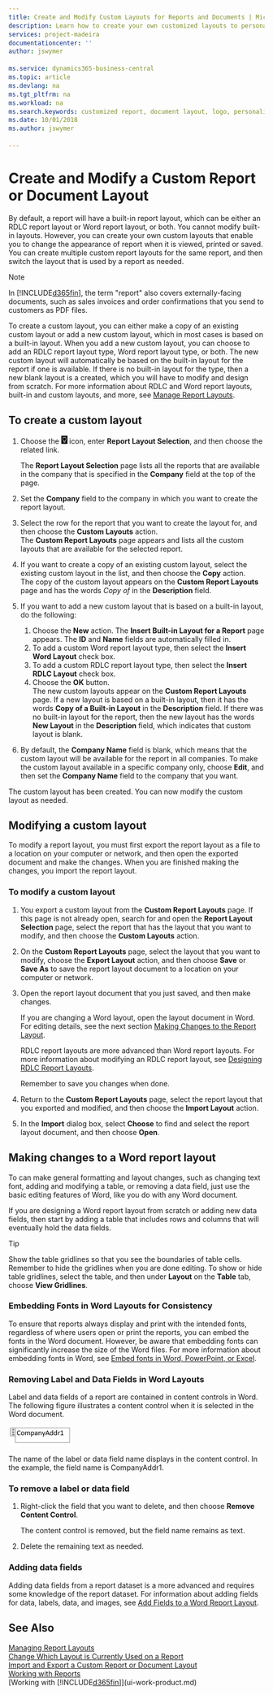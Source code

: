 ```yaml
---
title: Create and Modify Custom Layouts for Reports and Documents | Microsoft Docs
description: Learn how to create your own customized layouts to personalize the appearance of a report when it is viewed, printed, or saved.
services: project-madeira
documentationcenter: ''
author: jswymer

ms.service: dynamics365-business-central
ms.topic: article
ms.devlang: na
ms.tgt_pltfrm: na
ms.workload: na
ms.search.keywords: customized report, document layout, logo, personalize
ms.date: 10/01/2018
ms.author: jswymer

---
```

# Create and Modify a Custom Report or Document Layout
By default, a report will have a built-in report layout, which can be either an RDLC report layout or Word report layout, or both. You cannot modify built-in layouts. However, you can create your own custom layouts that enable you to change the appearance of report when it is viewed, printed or saved. You can create multiple custom report layouts for the same report, and then switch the layout that is used by a report as needed.

> [!NOTE]  
>   In [!INCLUDE[d365fin](includes/d365fin_md.md)], the term "report" also covers externally-facing documents, such as sales invoices and order confirmations that you send to customers as PDF files.

To create a custom layout, you can either make a copy of an existing custom layout or add a new custom layout, which in most cases is based on a built-in layout. When you add a new custom layout, you can choose to add an RDLC report layout type, Word report layout type, or both. The new custom layout will automatically be based on the built-in layout for the report if one is available. If there is no built-in layout for the type, then a new blank layout is a created, which you will have to modify and design from scratch. For more information about RDLC and Word report layouts, built-in and custom layouts, and more, see [Manage Report Layouts](ui-manage-report-layouts.md).  

## To create a custom layout
1. Choose the ![Lightbulb that opens the Tell Me feature](media/ui-search/search_small.png "Tell me what you want to do") icon, enter **Report Layout Selection**, and then choose the related link.

    The **Report Layout Selection** page lists all the reports that are available in the company that is specified in the **Company** field at the top of the page.
2. Set the **Company** field to the company in which you want to create the report layout.
3. Select the row for the report that you want to create the layout for, and then choose the **Custom Layouts** action.  
   The **Custom Report Layouts** page appears and lists all the custom layouts that are available for the selected report.
4. If you want to create a copy of an existing custom layout, select the existing custom layout in the list, and then choose the **Copy** action.  
   The copy of the custom layout appears on the **Custom Report Layouts** page and has the words *Copy of* in the **Description** field.
5. If you want to add a new custom layout that is based on a built-in layout, do the following:  
   1. Choose the **New** action. The **Insert Built-in Layout for a Report** page appears. The **ID** and **Name** fields are automatically filled in.
   2. To add a custom Word report layout type, then select the **Insert Word Layout** check box.
   3. To add a custom RDLC report layout type, then select the **Insert RDLC Layout** check box.
   4. Choose the **OK** button.  
      The new custom layouts appear on the **Custom Report Layouts** page. If a new layout is based on a built-in layout, then it has the words **Copy of a Built-in Layout** in the **Description** field. If there was no built-in layout for the report, then the new layout has the words **New Layout** in the **Description** field, which indicates that custom layout is blank.
6. By default, the **Company Name** field is blank, which means that the custom layout will be available for the report in all companies. To make the custom layout available in a specific company only, choose **Edit**, and then set the **Company Name** field to the company that you want.

The custom layout has been created. You can now modify the custom layout as needed.

## <a name="ModifyCustomLayout"></a>Modifying a custom layout
To modify a report layout, you must first export the report layout as a file to a location on your computer or network, and then open the exported document and make the changes. When you are finished making the changes, you import the report layout.

### To modify a custom layout
1.  You export a custom layout from the **Custom Report Layouts** page. If this page is not already open, search for and open the **Report Layout Selection** page, select the report that has the layout that you want to modify, and then choose the **Custom Layouts** action.  
2.  On the **Custom Report Layouts** page, select the layout that you want to modify, choose the **Export Layout** action, and then choose **Save** or **Save As** to save the report layout document to a location on your computer or network.  

3.  Open the report layout document that you just saved, and then make changes.

      If you are changing a Word layout, open the layout document in Word. For editing details, see the next section [Making Changes to the Report Layout](ui-how-create-custom-report-layout.md#MakeChangesToLayout).

      RDLC report layouts are more advanced than Word report layouts. For more information about modifying an RDLC report layout, see [Designing RDLC Report Layouts](/dynamics-nav/Designing-RDLC-Report-Layouts).

      Remember to save you changes when done.

4.  Return to the **Custom Report Layouts** page, select the report layout that you exported and modified, and then choose the **Import Layout** action.  

5. In the **Import** dialog box, select **Choose** to find and select the report layout document, and then choose **Open**.

##  <a name="MakeChangesToLayout"></a> Making changes to a Word report layout  
To can make general formatting and layout changes, such as changing text font, adding and modifying a table, or removing a data field, just use the basic editing features of Word, like you do with any Word document.

If you are designing a Word report layout from scratch or adding new data fields, then start by adding a table that includes rows and columns that will eventually hold the data fields.

> [!TIP]  
>  Show the table gridlines so that you see the boundaries of table cells. Remember to hide the gridlines when you are done editing. To show or hide table gridlines, select the table, and then under **Layout** on the **Table** tab, choose **View Gridlines**. 

### Embedding Fonts in Word Layouts for Consistency 

To ensure that reports always display and print with the intended fonts, regardless of where users open or print the reports, you can embed the fonts in the Word document. However, be aware that embedding fonts can significantly increase the size of the Word files. For more information about embedding fonts in Word, see [Embed fonts in Word, PowerPoint, or Excel](https://support.office.com/en-us/article/Embed-fonts-in-Word-PowerPoint-or-Excel-cb3982aa-ea76-4323-b008-86670f222dbc). 

###  <a name="RemoveField"></a> Removing Label and Data Fields in Word Layouts  
 Label and data fields of a report are contained in content controls in Word. The following figure illustrates a content control when it is selected in the Word document.  

 ![Content control for field in Word report layout](media/nav_wordreportlayouts_contentcontrol.png "NAV_WordReportLayouts_ContentControl")  

 The name of the label or data field name displays in the content control. In the example, the field name is CompanyAddr1.  

### To remove a label or data field  

1.  Right-click the field that you want to delete, and then choose **Remove Content Control**.  

     The content control is removed, but the field name remains as text.  

2.  Delete the remaining text as needed.  

### Adding data fields
Adding data fields from a report dataset is a more advanced and requires some knowledge of the report dataset. For information about adding fields for data, labels, data, and images, see [Add Fields to a Word Report Layout](ui-how-add-fields-word-report-layout.md).  

### 


## See Also
[Managing Report Layouts](ui-manage-report-layouts.md)  
[Change Which Layout is Currently Used on a Report](ui-how-change-layout-currently-used-report.md)  
[Import and Export a Custom Report or Document Layout](ui-how-import-and-export-report-layout.md)  
[Working with Reports](ui-work-report.md)  
[Working with [!INCLUDE[d365fin](includes/d365fin_md.md)]](ui-work-product.md)  
